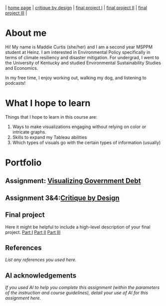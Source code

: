 | [home page](https://maddiec1.github.io/maddie-curtis-porfolio/) | [critique by design](critique-by-design) | [final project I](final-project-part-one) | [final project II](final-project-part-two) | [final project III](final-project-part-three) |

# About me
Hi! My name is Maddie Curtis (she/her) and I am a second year MSPPM student at Heinz. I am interested in Environmental Policy specifically in terms of climate resiliency and disaster mitigation. For undergrad, I went to the University of Kentucky and studied Environmental Sustainability Studies and Economics. 

In my free time, I enjoy working out, walking my dog, and listening to podcasts! 

# What I hope to learn
Things that I hope to learn in this course are: 

1. Ways to make visualizations engaging without relying on color or intricate graphs.
2. Skills to expand my Tableau abilities 
3. Which types of visuals go with the certain types of information (usually)


# Portfolio

## Assignment: [Visualizing Government Debt](https://maddiec1.github.io/maddie-curtis-porfolio/VizualizingGovernmentDebt)

## Assignment 3&4:[Critique by Design](https://maddiec1.github.io/maddie-curtis-porfolio/critique-by-design)   

## Final project
Here it might be helpful to include a high-level description of your final project. 
[Part I](https://maddiec1.github.io/maddie-curtis-porfolio/final-project-part-one)
[Part II](https://maddiec1.github.io/maddie-curtis-porfolio/final-project-part-two)
[Part III](https://maddiec1.github.io/maddie-curtis-porfolio/final-project-part-three)

## References
_List any references you used here._

## AI acknowledgements
_If you used AI to help you complete this assignment (within the parameters of the instruction and course guidelines), detail your use of AI for this assignment here._

